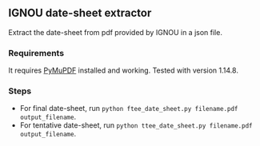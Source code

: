 ## IGNOU date-sheet extractor
 Extract the date-sheet from pdf provided by IGNOU in a json file.
### Requirements
 It requires [PyMuPDF](https://pymupdf.readthedocs.io/en/latest/installation/) installed and working. Tested with version 1.14.8.

### Steps
 * For final date-sheet, run `python ftee_date_sheet.py filename.pdf output_filename`.
 * For tentative date-sheet, run `python ttee_date_sheet.py filename.pdf output_filename`.